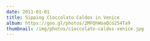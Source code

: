 ```yaml
---
date: 2011-01-01
title: Sipping Cioccolato Caldos in Venice
album: https://goo.gl/photos/2MFQhWoaQco254Ta9
thumbnail: /img/photos/cioccolato-caldos-venice.jpg
---
```

